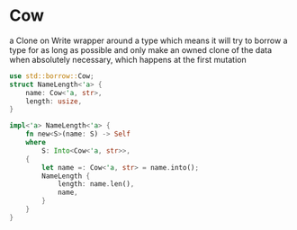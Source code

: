 # Cow
a Clone on Write wrapper around a type which means it will try to borrow a type
for as long as possible and only make an owned clone of the data when absolutely 
necessary, which happens at the first mutation
```rust
use std::borrow::Cow;
struct NameLength<'a> {
    name: Cow<'a, str>,
    length: usize,
}

impl<'a> NameLength<'a> {
    fn new<S>(name: S) -> Self
    where
        S: Into<Cow<'a, str>>, 
    {
        let name =: Cow<'a, str> = name.into();
        NameLength {
            length: name.len(),
            name,
        }
    }
}
```
